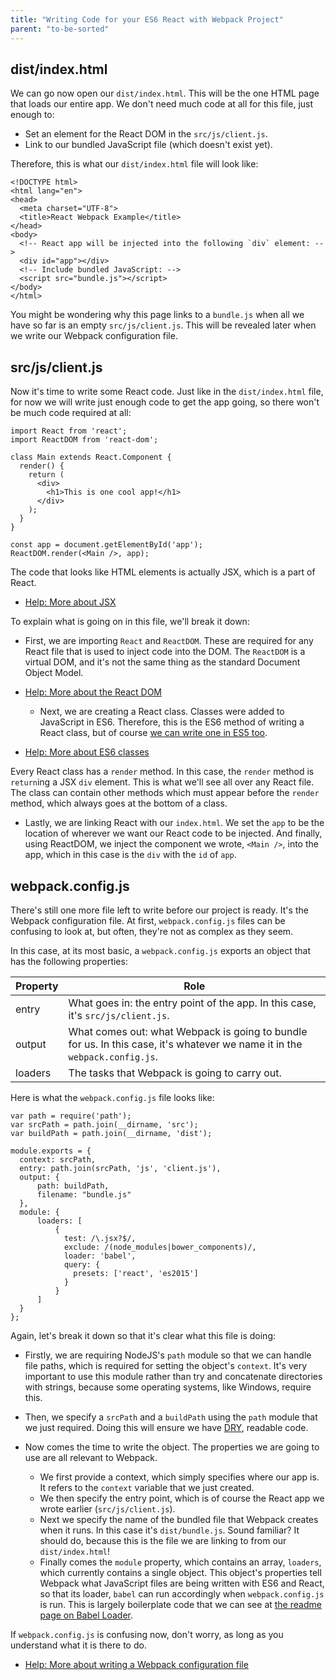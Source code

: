 ```yaml
---
title: "Writing Code for your ES6 React with Webpack Project"
parent: "to-be-sorted"
---
```


## dist/index.html

We can go now open our `dist/index.html`. This will be the one HTML page that loads our entire app. We don't need much code at all for this file, just enough to:

*   Set an element for the React DOM in the `src/js/client.js`.
*   Link to our bundled JavaScript file (which doesn't exist yet).

Therefore, this is what our `dist/index.html` file will look like:

    <!DOCTYPE html>
    <html lang="en">
    <head>
      <meta charset="UTF-8">
      <title>React Webpack Example</title>
    </head>
    <body>
      <!-- React app will be injected into the following `div` element: -->
      <div id="app"></div>
      <!-- Include bundled JavaScript: -->
      <script src="bundle.js"></script>
    </body>
    </html>

You might be wondering why this page links to a `bundle.js` when all we have so far is an empty `src/js/client.js`. This will be revealed later when we write our Webpack configuration file.

## src/js/client.js

Now it's time to write some React code. Just like in the `dist/index.html` file, for now we will write just enough code to get the app going, so there won't be much code required at all:

    import React from 'react';
    import ReactDOM from 'react-dom';

    class Main extends React.Component {
      render() {
        return (
          <div>
            <h1>This is one cool app!</h1>
          </div>
        );
      }
    }

    const app = document.getElementById('app');
    ReactDOM.render(<Main />, app);

The code that looks like HTML elements is actually JSX, which is a part of React.

*   [Help: More about JSX](http://buildwithreact.com/tutorial/jsx)

To explain what is going on in this file, we'll break it down:  
- First, we are importing `React` and `ReactDOM`. These are required for any React file that is used to inject code into the DOM. The `ReactDOM` is a virtual DOM, and it's not the same thing as the standard Document Object Model.

*   [Help: More about the React DOM](https://facebook.github.io/react/docs/glossary.html)
    *   Next, we are creating a React class. Classes were added to JavaScript in ES6\. Therefore, this is the ES6 method of writing a React class, but of course [we can write one in ES5 too](https://toddmotto.com/react-create-class-versus-component/).

*   [Help: More about ES6 classes](https://developer.mozilla.org/en-US/docs/Web/JavaScript/Reference/Classes)

Every React class has a `render` method. In this case, the `render` method is `return`ing a JSX `div` element. This is what we'll see all over any React file. The class can contain other methods which must appear before the `render` method, which always goes at the bottom of a class.

*   Lastly, we are linking React with our `index.html`. We set the `app` to be the location of wherever we want our React code to be injected. And finally, using ReactDOM, we inject the component we wrote, `<Main />`, into the app, which in this case is the `div` with the `id` of `app`.

## webpack.config.js

There's still one more file left to write before our project is ready. It's the Webpack configuration file. At first, `webpack.config.js` files can be confusing to look at, but often, they're not as complex as they seem.

In this case, at its most basic, a `webpack.config.js` exports an object that has the following properties:

| Property | Role |  
| --- | --- |  
| entry | What goes in: the entry point of the app. In this case, it's `src/js/client.js`. |  
| output | What comes out: what Webpack is going to bundle for us. In this case, it's whatever we name it in the `webpack.config.js`. |  
| loaders | The tasks that Webpack is going to carry out. |

Here is what the `webpack.config.js` file looks like:

    var path = require('path');
    var srcPath = path.join(__dirname, 'src');
    var buildPath = path.join(__dirname, 'dist');

    module.exports = {
      context: srcPath,
      entry: path.join(srcPath, 'js', 'client.js'),
      output: {
          path: buildPath,
          filename: "bundle.js"
      },
      module: {
          loaders: [
              {
                test: /\.jsx?$/,
                exclude: /(node_modules|bower_components)/,
                loader: 'babel',
                query: {
                  presets: ['react', 'es2015']
                }
              }
          ]
      }
    };

Again, let's break it down so that it's clear what this file is doing:

*   Firstly, we are requiring NodeJS's `path` module so that we can handle file paths, which is required for setting the object's `context`. It's very important to use this module rather than try and concatenate directories with strings, because some operating systems, like Windows, require this.

*   Then, we specify a `srcPath` and a `buildPath` using the `path` module that we just required. Doing this will ensure we have [DRY](https://en.wikipedia.org/wiki/Don%27t_repeat_yourself), readable code.

*   Now comes the time to write the object. The properties we are going to use are all relevant to Webpack.

    *   We first provide a context, which simply specifies where our app is. It refers to the `context` variable that we just created.
    *   We then specify the entry point, which is of course the React app we wrote earlier (`src/js/client.js`).
    *   Next we specify the name of the bundled file that Webpack creates when it runs. In this case it's `dist/bundle.js`. Sound familiar? It should do, because this is the file we are linking to from our `dist/index.html`!
    *   Finally comes the `module` property, which contains an array, `loaders`, which currently contains a single object. This object's properties tell Webpack what JavaScript files are being written with ES6 and React, so that its loader, `babel` can run accordingly when `webpack.config.js` is run. This is largely boilerplate code that we can see at [the readme page on Babel Loader](https://github.com/babel/babel-loader).

If `webpack.config.js` is confusing now, don't worry, as long as you understand what it is there to do.

*   [Help: More about writing a Webpack configuration file](https://webpack.github.io/docs/tutorials/getting-started/#config-file)
